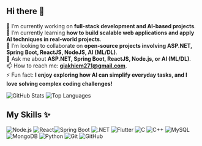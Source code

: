 ## Hi there 👋


<!--**giakhiem03/giakhiem03** is a ✨ _special_ ✨ repository because its `README.md` (this file) appears on your GitHub profile.

Here are some ideas to get you started:
-->
🔭 I’m currently working on **full-stack development and AI-based projects**.  
🌱 I’m currently learning **how to build scalable web applications and apply AI techniques in real-world projects**.  
👯 I’m looking to collaborate on **open-source projects involving ASP.NET, Spring Boot, ReactJS, NodeJS, AI (ML/DL)**.  <!--🤔 I’m looking for help with **optimizing AI models for real-world deployment and learning DevOps practices**.  -->  
💬 Ask me about **ASP.NET, Spring Boot, ReactJS, Node.js, or AI (ML/DL)**.  
📫 How to reach me: **giakhiem271@gmail.com**.  
⚡ Fun fact: **I enjoy exploring how AI can simplify everyday tasks, and I love solving complex coding challenges!**  


![GitHub Stats](https://github-readme-stats.vercel.app/api?username=giakhiem03&show_icons=true&theme=radical)
![Top Languages](https://github-readme-stats.vercel.app/api/top-langs/?username=giakhiem03&layout=compact&theme=radical)

## My Skills ✨
![Node.js](https://skillicons.dev/icons?i=nodejs) ![React](https://skillicons.dev/icons?i=react)![Spring Boot](https://skillicons.dev/icons?i=spring)
![.NET](https://skillicons.dev/icons?i=dotnet) ![Flutter](https://skillicons.dev/icons?i=flutter)
![C](https://skillicons.dev/icons?i=c) ![C++](https://skillicons.dev/icons?i=cpp)
![MySQL](https://skillicons.dev/icons?i=mysql)![MongoDB](https://skillicons.dev/icons?i=mongodb)
![Python](https://skillicons.dev/icons?i=python)
![Git](https://skillicons.dev/icons?i=git) ![GitHub](https://skillicons.dev/icons?i=github)




